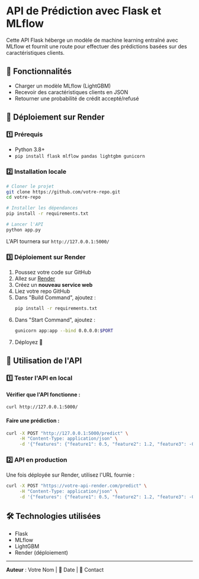 # API de Prédiction avec Flask et MLflow

Cette API Flask héberge un modèle de machine learning entraîné avec MLflow et fournit une route pour effectuer des prédictions basées sur des caractéristiques clients.

## 📌 Fonctionnalités
- Charger un modèle MLflow (LightGBM)
- Recevoir des caractéristiques clients en JSON
- Retourner une probabilité de crédit accepté/refusé

## 🚀 Déploiement sur Render
### 1️⃣ Prérequis
- Python 3.8+
- `pip install flask mlflow pandas lightgbm gunicorn`

### 2️⃣ Installation locale
```bash
# Cloner le projet
git clone https://github.com/votre-repo.git
cd votre-repo

# Installer les dépendances
pip install -r requirements.txt

# Lancer l'API
python app.py
```
L'API tournera sur `http://127.0.0.1:5000/`

### 3️⃣ Déploiement sur Render
1. Poussez votre code sur GitHub
2. Allez sur [Render](https://render.com/)
3. Créez un **nouveau service web**
4. Liez votre repo GitHub
5. Dans "Build Command", ajoutez :
   ```bash
   pip install -r requirements.txt
   ```
6. Dans "Start Command", ajoutez :
   ```bash
   gunicorn app:app --bind 0.0.0.0:$PORT
   ```
7. Déployez 🚀

## 📡 Utilisation de l'API
### 1️⃣ Tester l'API en local
#### Vérifier que l'API fonctionne :
```bash
curl http://127.0.0.1:5000/
```
#### Faire une prédiction :
```bash
curl -X POST "http://127.0.0.1:5000/predict" \
     -H "Content-Type: application/json" \
     -d '{"features": {"feature1": 0.5, "feature2": 1.2, "feature3": -0.7}}'
```

### 2️⃣ API en production
Une fois déployée sur Render, utilisez l'URL fournie :
```bash
curl -X POST "https://votre-api-render.com/predict" \
     -H "Content-Type: application/json" \
     -d '{"features": {"feature1": 0.5, "feature2": 1.2, "feature3": -0.7}}'
```

## 🛠️ Technologies utilisées
- Flask
- MLflow
- LightGBM
- Render (déploiement)

---
**Auteur** : Votre Nom | 📅 Date | 🔗 Contact


